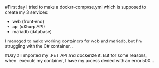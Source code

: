 #First day
I tried to make a docker-compose.yml which is supposed to create my 3 services:
- web (front-end)
- api (cSharp API)
- mariadb (database)

I managed to make working containers for web and mariadb, but I'm struggling with the C# container...

#Day 2
I imported my .NET API and dockerize it. But for some reasons, when I execute my container, I have my access denied with an error 500...
